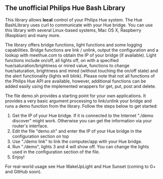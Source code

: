 ## The unofficial Philips Hue Bash Library

This library allows **local** control of your Philips Hue system. The Hue BashLibrary uses curl to communicate with your Hue bridge. You can use this library with several Linux-based systems, Mac OS X, Raspberry (Raspbian) and many more. 

The library offers bridge functions, light functions and some logging capabilities. Bridge functions are link / unlink, output the configuration and a lookup with meethue.com to obtain the IP of your bridge (if available). Light functions include on/off, all lights off, on with a specified hue/saturation/brightness or mired value, functions to change hue/saturation, brightness and mired (without touching the on/off state) and the alert functionality (lights will blink). Please note that not all functions of the Philips Hue API are available, however, additional functions can be added easily using the implemented wrappers for get, put, post and delete. 


The file demo.sh provides a starting point for your own applications. It provides a very basic argument processing to link/unlink your bridge and runs a demo function from the library. Follow the steps below to get started:

1. Get the IP of your Hue bridge. If it is connected to the Internet "./demo discover" might work. Otherwise you can get the information via your router's interface.
2. Edit the file "demo.sh" and enter the IP of your Hue bridge in the configuration section on top
3. Use "./demo link" to link the computer/app with your Hue bridge.
4. Run "./demo", lights 3 and 4 will show off. You can change the lights used in the configuration section of the file.
5. Enjoy!

For real-world usage see Hue WakeUpLight and Hue Sunset (coming to G+ and GitHub soon).
